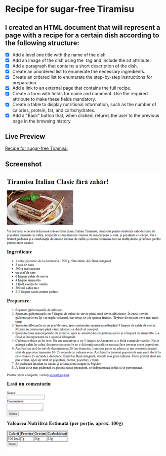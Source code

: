 # Recipe for sugar-free Tiramisu

## I created an HTML document that will represent a page with a recipe for a certain dish according to the following structure:

- [x] Add a level one title with the name of the dish.
- [x] Add an image of the dish using the <img> tag and include the alt attribute.
- [x] Add a paragraph that contains a short description of the dish.
- [x] Create an unordered list to enumerate the necessary ingredients.
- [x] Create an ordered list to enumerate the step-by-step instructions for preparation.
- [x] Add a link to an external page that contains the full recipe.
- [x] Create a form with fields for name and comment. Use the required attribute to make these fields mandatory.
- [x] Create a table to display nutritional information, such as the number of calories, protein, fat, and carbohydrates.
- [x] Add a "Back" button that, when clicked, returns the user to the previous page in the browsing history.

## Live Preview

<a href="https://html-preview.github.io/?url=https://github.com/Vasile-Go/ODC-Practical-exercises/blob/main/02-Recipe/Tiramisu.html" target="_blank">Recipe for sugar-free Tiramisu</a>

## Screenshot

!["Recipe for sugar-free Tiramisu" page screenshot](./Tiramisu_HTML.png)
